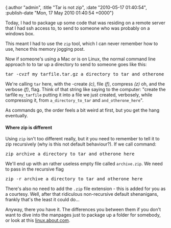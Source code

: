 

{:author "admin", :title "Tar is not zip", :date "2010-05-17 01:40:54", :publish-date "Mon, 17 May 2010 01:40:54 +0000"}



<!-- content below -->

Today, I had to package up some code that was residing on a remote server that I had ssh access to, to send to someone who was probably on a windows box.

This meant I had to use the `zip` tool, which I can never remember how to use, hence this memory jogging post.

Now if someone's using a Mac or is on Linux, the normal command line approach to to tar up a directory to send to someone goes like this:

<pre lang="bash">
tar -cvzf my_tarfile.tar.gz a_directory_to_tar and_otherone_here
</pre>

We're calling `tar` here, with the -create _(c)_, file _(f)_, compress _(z)_ oh, and the verbose _(f)_, flag. Think of that string like saying to the computer: "create the tarfile `my_tarfile` putting it into a file we just created, verbosely, while compressing it, from `a_directory_to_tar` and `and_otherone_here`".

As commands go, the order feels a bit weird at first, but you get the hang eventually.

#### Where zip is different

Using `zip` isn't too different really, but it you need to remember to tell it to zip recursively (why is this not default behaviour?). If we call command:

<pre lang="bash">
zip archive a_directory_to_tar and_otherone_here
</pre>

We'll end up with an rather useless empty file called `archive.zip`. We need to pass in the recursive flag
<pre lang="bash">
zip -r archive a_directory_to_tar and_otherone_here
</pre>

There's also no need to add the `.zip` file extension - this is added for you as a courtesy. Well, after that ridiculous non-recursive default shenanigans, frankly that's the least it could do...

Anyway, there you have it. The differences you between them if you don't want to dive into the manpages just to package up a folder for somebody, or look at this [linux.about.com](http://linux.about.com/od/commands/a/blcmdl1_zipx.htm "Example uses of the Linux Command zip").


